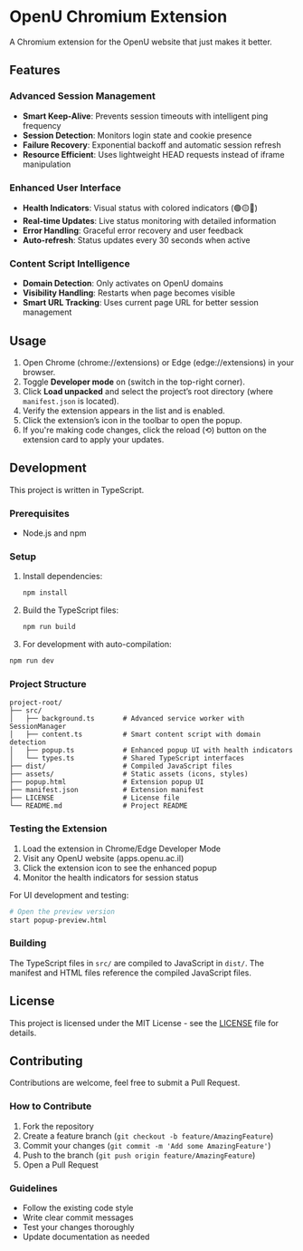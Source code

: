 # OpenU Chromium Extension
A Chromium extension for the OpenU website that just makes it better.

## Features

### Advanced Session Management
- **Smart Keep-Alive**: Prevents session timeouts with intelligent ping frequency
- **Session Detection**: Monitors login state and cookie presence
- **Failure Recovery**: Exponential backoff and automatic session refresh
- **Resource Efficient**: Uses lightweight HEAD requests instead of iframe manipulation

### Enhanced User Interface
- **Health Indicators**: Visual status with colored indicators (🟢🟡🔴)
- **Real-time Updates**: Live status monitoring with detailed information
- **Error Handling**: Graceful error recovery and user feedback
- **Auto-refresh**: Status updates every 30 seconds when active

### Content Script Intelligence
- **Domain Detection**: Only activates on OpenU domains
- **Visibility Handling**: Restarts when page becomes visible
- **Smart URL Tracking**: Uses current page URL for better session management

## Usage
1. Open Chrome (chrome://extensions) or Edge (edge://extensions) in your browser.
2. Toggle **Developer mode** on (switch in the top-right corner).
3. Click **Load unpacked** and select the project’s root directory (where `manifest.json` is located).
4. Verify the extension appears in the list and is enabled.
5. Click the extension’s icon in the toolbar to open the popup.
6. If you're making code changes, click the reload (⟲) button on the extension card to apply your updates.

## Development

This project is written in TypeScript.

### Prerequisites
- Node.js and npm

### Setup
1. Install dependencies:
   ```bash
   npm install
   ```

2. Build the TypeScript files:
   ```bash
   npm run build
   ```

3. For development with auto-compilation:
```bash
npm run dev
```

### Project Structure
```
project-root/
├── src/
│   ├── background.ts       # Advanced service worker with SessionManager
│   ├── content.ts          # Smart content script with domain detection
│   ├── popup.ts            # Enhanced popup UI with health indicators
│   └── types.ts            # Shared TypeScript interfaces
├── dist/                   # Compiled JavaScript files
├── assets/                 # Static assets (icons, styles)
├── popup.html              # Extension popup UI
├── manifest.json           # Extension manifest
├── LICENSE                 # License file
└── README.md               # Project README
```

### Testing the Extension
1. Load the extension in Chrome/Edge Developer Mode
2. Visit any OpenU website (apps.openu.ac.il)
3. Click the extension icon to see the enhanced popup
4. Monitor the health indicators for session status

For UI development and testing:
```bash
# Open the preview version
start popup-preview.html
```

### Building
The TypeScript files in `src/` are compiled to JavaScript in `dist/`. The manifest and HTML files reference the compiled JavaScript files.

## License
This project is licensed under the MIT License - see the [LICENSE](LICENSE) file for details.

## Contributing

Contributions are welcome, feel free to submit a Pull Request.

### How to Contribute
1. Fork the repository
2. Create a feature branch (`git checkout -b feature/AmazingFeature`)
3. Commit your changes (`git commit -m 'Add some AmazingFeature'`)
4. Push to the branch (`git push origin feature/AmazingFeature`)
5. Open a Pull Request

### Guidelines
- Follow the existing code style
- Write clear commit messages
- Test your changes thoroughly
- Update documentation as needed